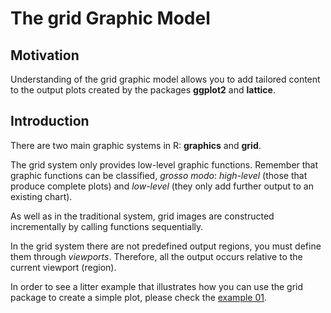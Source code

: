 The grid Graphic Model
================

Motivation
----------

Understanding of the grid graphic model allows you to add tailored content to the output plots created by the packages **ggplot2** and **lattice**.

Introduction
------------

There are two main graphic systems in R: **graphics** and **grid**.

The grid system only provides low-level graphic functions. Remember that graphic functions can be classified, *grosso modo*: *high-level* (those that produce complete plots) and *low-level* (they only add further output to an existing chart).

As well as in the traditional system, grid images are constructed incrementally by calling functions sequentially.

In the grid system there are not predefined output regions, you must define them through *viewports*. Therefore, all the output occurs relative to the current viewport (region).

In order to see a litter example that illustrates how you can use the grid package to create a simple plot, please check the [example 01](../_CODE/_01/_01_01.R).
